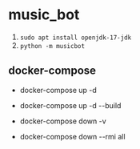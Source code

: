 # music_bot

1. `sudo apt install openjdk-17-jdk`
1. `python -m musicbot`


## docker-compose

- docker-compose up -d
- docker-compose up -d --build

- docker-compose down -v
- docker-compose down --rmi all